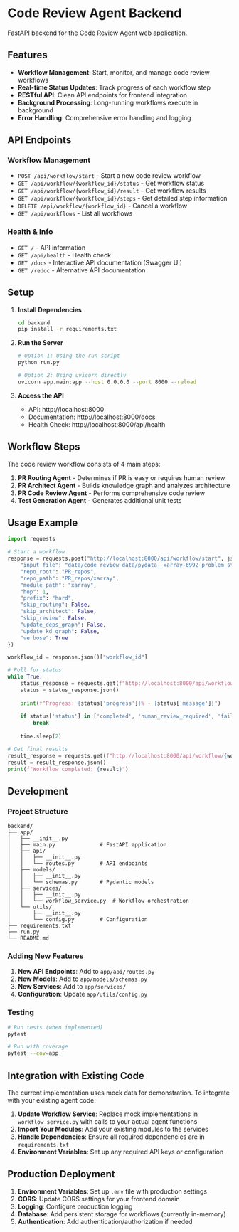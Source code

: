 # Code Review Agent Backend

FastAPI backend for the Code Review Agent web application.

## Features

- **Workflow Management**: Start, monitor, and manage code review workflows
- **Real-time Status Updates**: Track progress of each workflow step
- **RESTful API**: Clean API endpoints for frontend integration
- **Background Processing**: Long-running workflows execute in background
- **Error Handling**: Comprehensive error handling and logging

## API Endpoints

### Workflow Management
- `POST /api/workflow/start` - Start a new code review workflow
- `GET /api/workflow/{workflow_id}/status` - Get workflow status
- `GET /api/workflow/{workflow_id}/result` - Get workflow results
- `GET /api/workflow/{workflow_id}/steps` - Get detailed step information
- `DELETE /api/workflow/{workflow_id}` - Cancel a workflow
- `GET /api/workflows` - List all workflows

### Health & Info
- `GET /` - API information
- `GET /api/health` - Health check
- `GET /docs` - Interactive API documentation (Swagger UI)
- `GET /redoc` - Alternative API documentation

## Setup

1. **Install Dependencies**
   ```bash
   cd backend
   pip install -r requirements.txt
   ```

2. **Run the Server**
   ```bash
   # Option 1: Using the run script
   python run.py
   
   # Option 2: Using uvicorn directly
   uvicorn app.main:app --host 0.0.0.0 --port 8000 --reload
   ```

3. **Access the API**
   - API: http://localhost:8000
   - Documentation: http://localhost:8000/docs
   - Health Check: http://localhost:8000/api/health

## Workflow Steps

The code review workflow consists of 4 main steps:

1. **PR Routing Agent** - Determines if PR is easy or requires human review
2. **PR Architect Agent** - Builds knowledge graph and analyzes architecture
3. **PR Code Review Agent** - Performs comprehensive code review
4. **Test Generation Agent** - Generates additional unit tests

## Usage Example

```python
import requests

# Start a workflow
response = requests.post("http://localhost:8000/api/workflow/start", json={
    "input_file": "data/code_review_data/pydata__xarray-6992_problem_statement.txt",
    "repo_root": "PR_repos",
    "repo_path": "PR_repos/xarray",
    "module_path": "xarray",
    "hop": 1,
    "prefix": "hard",
    "skip_routing": False,
    "skip_architect": False,
    "skip_review": False,
    "update_deps_graph": False,
    "update_kd_graph": False,
    "verbose": True
})

workflow_id = response.json()["workflow_id"]

# Poll for status
while True:
    status_response = requests.get(f"http://localhost:8000/api/workflow/{workflow_id}/status")
    status = status_response.json()
    
    print(f"Progress: {status['progress']}% - {status['message']}")
    
    if status['status'] in ['completed', 'human_review_required', 'failed']:
        break
    
    time.sleep(2)

# Get final results
result_response = requests.get(f"http://localhost:8000/api/workflow/{workflow_id}/result")
result = result_response.json()
print(f"Workflow completed: {result}")
```

## Development

### Project Structure
```
backend/
├── app/
│   ├── __init__.py
│   ├── main.py              # FastAPI application
│   ├── api/
│   │   ├── __init__.py
│   │   └── routes.py        # API endpoints
│   ├── models/
│   │   ├── __init__.py
│   │   └── schemas.py       # Pydantic models
│   ├── services/
│   │   ├── __init__.py
│   │   └── workflow_service.py  # Workflow orchestration
│   └── utils/
│       ├── __init__.py
│       └── config.py        # Configuration
├── requirements.txt
├── run.py
└── README.md
```

### Adding New Features

1. **New API Endpoints**: Add to `app/api/routes.py`
2. **New Models**: Add to `app/models/schemas.py`
3. **New Services**: Add to `app/services/`
4. **Configuration**: Update `app/utils/config.py`

### Testing

```bash
# Run tests (when implemented)
pytest

# Run with coverage
pytest --cov=app
```

## Integration with Existing Code

The current implementation uses mock data for demonstration. To integrate with your existing agent code:

1. **Update Workflow Service**: Replace mock implementations in `workflow_service.py` with calls to your actual agent functions
2. **Import Your Modules**: Add your existing modules to the services
3. **Handle Dependencies**: Ensure all required dependencies are in `requirements.txt`
4. **Environment Variables**: Set up any required API keys or configuration

## Production Deployment

1. **Environment Variables**: Set up `.env` file with production settings
2. **CORS**: Update CORS settings for your frontend domain
3. **Logging**: Configure production logging
4. **Database**: Add persistent storage for workflows (currently in-memory)
5. **Authentication**: Add authentication/authorization if needed 